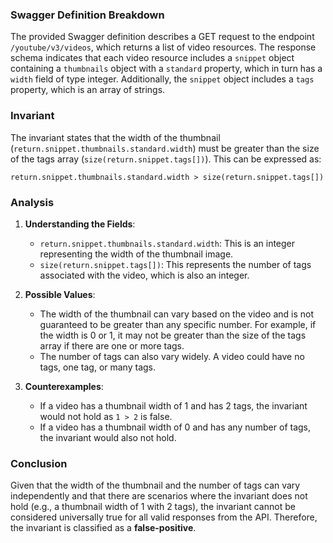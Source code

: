 ### Swagger Definition Breakdown
The provided Swagger definition describes a GET request to the endpoint `/youtube/v3/videos`, which returns a list of video resources. The response schema indicates that each video resource includes a `snippet` object containing a `thumbnails` object with a `standard` property, which in turn has a `width` field of type integer. Additionally, the `snippet` object includes a `tags` property, which is an array of strings.

### Invariant
The invariant states that the width of the thumbnail (`return.snippet.thumbnails.standard.width`) must be greater than the size of the tags array (`size(return.snippet.tags[])`). This can be expressed as:

`return.snippet.thumbnails.standard.width > size(return.snippet.tags[])`

### Analysis
1. **Understanding the Fields**:
   - `return.snippet.thumbnails.standard.width`: This is an integer representing the width of the thumbnail image.
   - `size(return.snippet.tags[])`: This represents the number of tags associated with the video, which is also an integer.

2. **Possible Values**:
   - The width of the thumbnail can vary based on the video and is not guaranteed to be greater than any specific number. For example, if the width is 0 or 1, it may not be greater than the size of the tags array if there are one or more tags.
   - The number of tags can also vary widely. A video could have no tags, one tag, or many tags.

3. **Counterexamples**:
   - If a video has a thumbnail width of 1 and has 2 tags, the invariant would not hold as `1 > 2` is false.
   - If a video has a thumbnail width of 0 and has any number of tags, the invariant would also not hold.

### Conclusion
Given that the width of the thumbnail and the number of tags can vary independently and that there are scenarios where the invariant does not hold (e.g., a thumbnail width of 1 with 2 tags), the invariant cannot be considered universally true for all valid responses from the API. Therefore, the invariant is classified as a **false-positive**.
